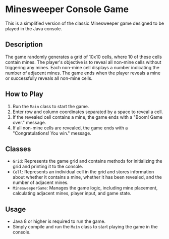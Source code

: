 # Minesweeper Console Game

This is a simplified version of the classic Minesweeper game designed to be played in the Java console.

## Description
The game randomly generates a grid of 10x10 cells, where 10 of these cells contain mines. The player's objective is to reveal all non-mine cells without triggering any mines. Each non-mine cell displays a number indicating the number of adjacent mines. The game ends when the player reveals a mine or successfully reveals all non-mine cells.

## How to Play
1. Run the `Main` class to start the game.
2. Enter row and column coordinates separated by a space to reveal a cell.
3. If the revealed cell contains a mine, the game ends with a "Boom! Game over." message.
4. If all non-mine cells are revealed, the game ends with a "Congratulations! You win." message.

## Classes
- `Grid`: Represents the game grid and contains methods for initializing the grid and printing it to the console.
- `Cell`: Represents an individual cell in the grid and stores information about whether it contains a mine, whether it has been revealed, and the number of adjacent mines.
- `MinesweeperGame`: Manages the game logic, including mine placement, calculating adjacent mines, player input, and game state.

## Usage
- Java 8 or higher is required to run the game.
- Simply compile and run the `Main` class to start playing the game in the console.


